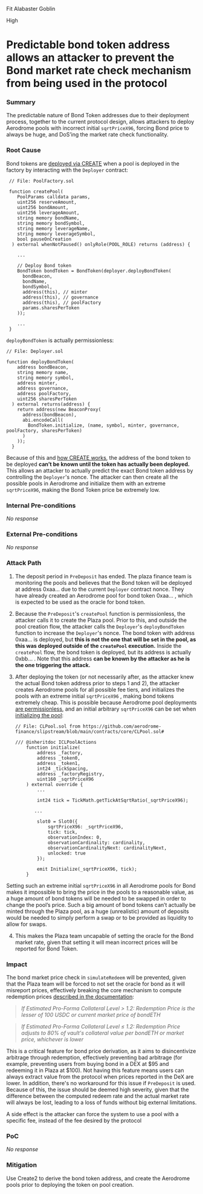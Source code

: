 Fit Alabaster Goblin

High

# Predictable bond token address allows an attacker to prevent the Bond market rate check mechanism from being used in the protocol

### Summary

The predictable nature of Bond Token addresses due to their deployment process, together to the current protocol design, allows attackers to deploy Aerodrome pools with incorrect initial `sqrtPriceX96`, forcing Bond price to always be huge, and DoS’ing the market rate check functionality.

### Root Cause

Bond tokens are [deployed via CREATE](https://github.com/sherlock-audit/2024-12-plaza-finance/blob/ab5bbd7d54042e4444b711a32def5b639fbd63b4/plaza-evm/src/utils/Deployer.sol#L22) when a pool is deployed in the factory by interacting with the `Deployer` contract:

```solidity
 // File: PoolFactory.sol
 
 function createPool( 
    PoolParams calldata params,
    uint256 reserveAmount,
    uint256 bondAmount,
    uint256 leverageAmount,
    string memory bondName,
    string memory bondSymbol,
    string memory leverageName,
    string memory leverageSymbol,
    bool pauseOnCreation
  ) external whenNotPaused() onlyRole(POOL_ROLE) returns (address) {

    ...
    
    // Deploy Bond token
    BondToken bondToken = BondToken(deployer.deployBondToken( 
      bondBeacon,
      bondName,
      bondSymbol,
      address(this), // minter
      address(this), // governance
      address(this), // poolFactory
      params.sharesPerToken
    ));
    
    ...
 }
```

`deployBondToken` is actually permissionless:

```solidity
// File: Deployer.sol

function deployBondToken(
    address bondBeacon,
    string memory name,
    string memory symbol,
    address minter,
    address governance,
    address poolFactory,
    uint256 sharesPerToken
  ) external returns(address) {
    return address(new BeaconProxy(
      address(bondBeacon),
      abi.encodeCall(
        BondToken.initialize, (name, symbol, minter, governance, poolFactory, sharesPerToken)
      )
    ));
  }
```

Because of this and [how CREATE works](https://docs.openzeppelin.com/cli/2.8/deploying-with-create2#create), the address of the bond token to be deployed **can’t be known until the token has actually been deployed.** This allows an attacker to actually predict the exact Bond token address by controlling the `Deployer`'s nonce. The attacker can then create all the possible pools in Aerodrome and initialize them with an extreme `sqrtPriceX96`, making the Bond Token price be extremely low.

### Internal Pre-conditions

_No response_

### External Pre-conditions

_No response_

### Attack Path

1. The deposit period in `PreDeposit` has ended. The plaza finance team is monitoring the pools and believes that the Bond token will be deployed at address 0xaa… due to the current `Deployer` contract nonce. They have already created an Aerodrome pool for bond token 0xaa… , which is expected to be used as the oracle for bond token.
2. Because the `PreDeposit`'s `createPool` function is permissionless, the attacker calls it to create the Plaza pool. Prior to this, and outside the pool creation flow, the attacker calls the `Deployer`'s `deployBondToken` function to increase the `Deployer`'s nonce.  The bond token with address 0xaa… is deployed, but **this is not the one that will be set in the pool, as this was deployed outside of the `createPool` execution.** Inside the `createPool` flow, the bond token is deployed, but its address is actually 0xbb… . Note that this address **can be known by the attacker as he is the one triggering the attack.**
3. After deploying the token (or not necessarily after, as the attacker knew the actual Bond token address prior to steps 1 and 2), the attacker creates Aerodrome pools for all possible fee tiers, and initializes the pools with an extreme initial `sqrtPriceX96` , making bond tokens extremely cheap. This is possible because Aerodrome pool deployments [are permissionless](https://basescan.org/address/0x5e7BB104d84c7CB9B682AaC2F3d509f5F406809A#code#F1#L67), and an initial arbitrary `sqrtPriceX96` can be set when [initializing the pool](https://github.com/aerodrome-finance/slipstream/blob/main/contracts/core/CLPool.sol#L148):
    
    ```solidity
    // File: CLPool.sol from https://github.com/aerodrome-finance/slipstream/blob/main/contracts/core/CLPool.sol# 
    
    /// @inheritdoc ICLPoolActions
        function initialize(
            address _factory,
            address _token0,
            address _token1,
            int24 _tickSpacing,
            address _factoryRegistry,
            uint160 _sqrtPriceX96
        ) external override {
            ...
    
            int24 tick = TickMath.getTickAtSqrtRatio(_sqrtPriceX96);
    
           ...
    
            slot0 = Slot0({
                sqrtPriceX96: _sqrtPriceX96,
                tick: tick,
                observationIndex: 0,
                observationCardinality: cardinality,
                observationCardinalityNext: cardinalityNext,
                unlocked: true
            });
    
            emit Initialize(_sqrtPriceX96, tick);
        }
    
    ```
    
Setting such an extreme initial `sqrtPriceX96` in all Aerodrome pools for Bond makes it impossible to bring the price in the pools to a reasonable value, as a huge amount of bond tokens will be needed to be swapped in order to change the pool’s price. Such a big amount of bond tokens can’t actually be minted through the Plaza pool, as a huge (unrealistic) amount of deposits would be needed to simply perform a swap or to be provided as liquidity to allow for swaps. 
    
4. This makes the Plaza team uncapable of setting the oracle for the Bond market rate, given that setting it will mean incorrect prices will be reported for Bond Token.

### Impact

The bond market price check in `simulateRedeem` will be prevented, given that the Plaza team will be forced to not set the oracle for bond as it will misreport prices, effectively breaking the core mechanism to compute redemption prices [described in the documentation](https://docs.plaza.finance/protocol-mechanics/redeem-sell#redemption-of-bondeth):

> *If Estimated Pro-Forma Collateral Level > 1.2: Redemption Price is the lesser of 100 USDC or current market price of bondETH*
> 

> *If Estimated Pro-Forma Collateral Level ≤ 1.2: Redemption Price adjusts to 80% of vault's collateral value per bondETH or market price, whichever is lower*
> 

This is a critical feature for bond price derivation, as it aims to disincentivize arbitrage through redemption, effectively preventing bad arbitrage (for example, preventing users from buying bond in a DEX at $95 and redeeming it in Plaza at $100). Not having this feature means users can always extract value from the protocol when prices reported in the DeX are lower. In addition, there's no workaround for this issue if `PreDeposit` is used. Because of this, the issue should be deemed high severity, given that  the difference between the computed redeem rate and the actual market rate will always be lost, leading to a loss of funds without big external limitations.

A side effect is the attacker can force the system to use a pool with a specific fee, instead of the fee desired by the protocol

### PoC

_No response_

### Mitigation

Use Create2 to derive the bond token address, and create the Aerodrome pools prior to deploying the token on pool creation.